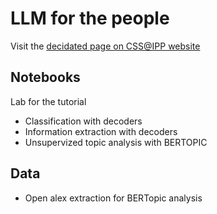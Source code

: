 # LLM for the people

Visit the [decidated page on CSS@IPP website](https://www.css.cnrs.fr/llm-power-to-the-people/)

## Notebooks

Lab for the tutorial
 
- Classification with decoders
- Information extraction with decoders
- Unsupervized topic analysis with BERTOPIC

## Data

- Open alex extraction for BERTopic analysis
